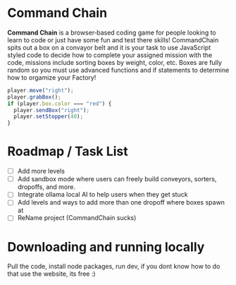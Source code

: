 # Command Chain

**Command Chain** is a browser‑based coding game for people looking to learn to code or just have some fun and test there skills! CommandChain spits out a box on a convayor belt and it is your task to use JavaScript styled code to decide how to complete your assigned mission with the code, missions include sorting boxes by weight, color, etc. Boxes are fully random so you must use advanced functions and if statements to determine how to orgamize your Factory!

```js
player.move("right");
player.grabBox();
if (player.box.color === "red") {
  player.sendBox("right");
  player.setStopper(40);
}
```

# Roadmap / Task List
- [ ] Add more levels
- [ ] Add sandbox mode where users can freely build conveyors, sorters, dropoffs, and more.
- [ ] Integrate ollama local AI to help users when they get stuck
- [ ] Add levels and ways to add more than one dropoff where boxes spawn at
- [ ] ReName project (CommandChain sucks)

# Downloading and running locally
Pull the code, install node packages, run dev, if you dont know how to do that use the website, its free :)
